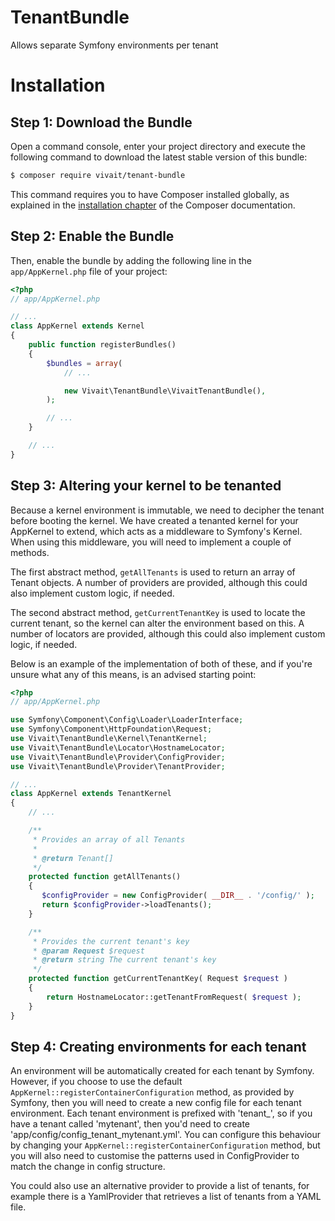 TenantBundle
============

Allows separate Symfony environments per tenant

Installation
============

Step 1: Download the Bundle
---------------------------

Open a command console, enter your project directory and execute the
following command to download the latest stable version of this bundle:

```bash
$ composer require vivait/tenant-bundle
```

This command requires you to have Composer installed globally, as explained
in the [installation chapter](https://getcomposer.org/doc/00-intro.md)
of the Composer documentation.

Step 2: Enable the Bundle
-------------------------

Then, enable the bundle by adding the following line in the `app/AppKernel.php`
file of your project:

```php
<?php
// app/AppKernel.php

// ...
class AppKernel extends Kernel
{
    public function registerBundles()
    {
        $bundles = array(
            // ...

            new Vivait\TenantBundle\VivaitTenantBundle(),
        );

        // ...
    }

    // ...
}
```

Step 3: Altering your kernel to be tenanted
-------------------------

Because a kernel environment is immutable, we need to decipher the tenant before
booting the kernel. We have created a tenanted kernel for your AppKernel to extend,
which acts as a middleware to Symfony's Kernel. When using this middleware, you
will need to implement a couple of methods.

The first abstract method, ```getAllTenants``` is used to return an array of
Tenant objects. A number of providers are provided, although this could also
implement custom logic, if needed.

The second abstract method, ```getCurrentTenantKey``` is used to locate the current
tenant, so the kernel can alter the environment based on this. A number of locators
are provided, although this could also implement custom logic, if needed.

Below is an example of the implementation of both of these, and if you're unsure
what any of this means, is an advised starting point:

```php
<?php
// app/AppKernel.php

use Symfony\Component\Config\Loader\LoaderInterface;
use Symfony\Component\HttpFoundation\Request;
use Vivait\TenantBundle\Kernel\TenantKernel;
use Vivait\TenantBundle\Locator\HostnameLocator;
use Vivait\TenantBundle\Provider\ConfigProvider;
use Vivait\TenantBundle\Provider\TenantProvider;

// ...
class AppKernel extends TenantKernel
{
	// ...

    /**
     * Provides an array of all Tenants
     *
     * @return Tenant[]
     */
    protected function getAllTenants()
    {
       $configProvider = new ConfigProvider( __DIR__ . '/config/' );
       return $configProvider->loadTenants();
    }

    /**
     * Provides the current tenant's key
     * @param Request $request
     * @return string The current tenant's key
     */
    protected function getCurrentTenantKey( Request $request )
    {
        return HostnameLocator::getTenantFromRequest( $request );
    }
}
```

Step 4: Creating environments for each tenant
-------------------------
An environment will be automatically created for each tenant by Symfony. However,
if you choose to use the default ```AppKernel::registerContainerConfiguration```
method, as provided by Symfony, then you will need to create a new config file for
each tenant environment. Each tenant environment is prefixed with 'tenant_', so if
you have a tenant called 'mytenant', then you'd need to create
'app/config/config_tenant_mytenant.yml'. You can configure this behaviour by
changing your ```AppKernel::registerContainerConfiguration``` method, but you will
also need to customise the patterns used in ConfigProvider to match the change in
config structure.

You could also use an alternative provider to provide a list of
tenants, for example there is a YamlProvider that retrieves a list of tenants from
a YAML file.
